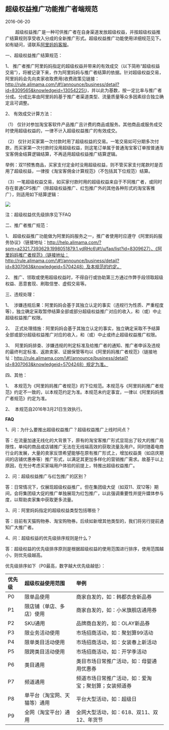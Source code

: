 ## 超级权益推广功能推广者端规范

2016-06-20

        超级权益推广是一种可供推广者在自身渠道发放超级权益，并按超级权益推广结算规则享受收入分成的全新推广形式。超级权益推广功能使用详细规范见下。如有疑问，请联系[阿里妈妈客服](http://www.alimama.com/callserver.htm?spm=a2320.7393615.a214tr9.1.ukYIHH)。

一、超级权益推广结算规范：

1、 推广者推广阿里妈妈指定的超级权益并带来的有效成交（以下简称“超级权益交易”），将被记录下来，作为阿里妈妈与推广者结算的依据。针对超级权益交易，阿里妈妈会先向卖家收取费用\(收费政策见链接：http://rule.alimama.com/\#!/announce/business/detail?id=8309565&knowledgeid=13054225\)，并以此为基数，按一定比率与推广者分成。分成比率由阿里妈妈基于推广者渠道类型、流量质量等众多因素综合独立确定且可调整。

2、 有效成交计算方法：

（1） 仅针对参加淘宝客软件产品推广且计费的商品或服务。其他商品或服务成交时使用超级权益的，一律不计入超级权益推广的有效成交。

（2） 仅针对买家第一次付款时用了超级权益的交易。一笔交易如可分期多次付款，而买家第一次付款时没用超级权益，则这笔订单属于普通淘宝客订单按普通淘宝客佣金结算逻辑结算，不再适用超级权益推广结算逻辑。

举例：双11预售商品，买家支付定金时没用超级权益，则不管买家支付尾款时是否用了超级权益，一律按《淘宝客佣金计算规范》（不包括其下位规范）结算。

（3）一笔超级权益交易，如买家付款时用的超级权益来自于不同推广者，或同时存在普通CPS推广（除超级权益推广、红包推广外的其他各种形式的淘宝客推广），则适用如下结算逻辑：

![](https://img.alicdn.com/tps/TB11WfkLVXXXXawXFXXXXXXXXXX-957-558.jpg)



注：超级权益优先级排序见下FAQ

二、推广者推广规范：

1、 超级权益推广功能做为阿里妈妈服务之一，推广者使用时应遵守《阿里妈妈服务协议》（链接地址：http://help.alimama.com/?spm=a2321.7393629.1998051879.1.ydRHc6\#!/u/faq/list?id=8309627）、《阿里妈妈推广者规范》（链接地址：http://rule.alimama.com/\#!/announce/business/detail?id=8307063&knowledgeid=5704248）及本规范的约定。

2、 推广、领取或使用超级权益时，不得自行或协助第三方通过作弊手段领取超级权益、恶意套现、刷取信誉、虚假交易等。

三、违规处理：

1、  涉嫌违规后果：阿里妈妈会基于其独立认定的事实（违规行为性质、严重程度等），独立确定采取暂停结算全部或部分超级权益推广对应的收入，和（或）中止超级权益推广权限。

2、  正式处理措施：阿里妈妈会基于其独立认定的事实，独立确定采取不予结算全部或部分超级权益推广对应的收入，和（或）中止或终止超级权益推广权限。

3、  阿里妈妈排查、涉嫌违规的判定标准及给推广者的通知、推广者申诉及违规的最终判定标准、返款卖家、证据保管等均以《阿里妈妈推广者规范》（链接地址：http://rule.alimama.com/\#!/announce/business/detail?id=8307063&knowledgeid=5704248）规定为准。

四、其他：

1、  本规范为《阿里妈妈推广者规范》的下位规范。本规范与《阿里妈妈推广者规范》约定不一致的，以本规范约定为准。本规范未约定事宜，一律以《阿里妈妈推广者规范》约定为准。

2、  本规范自2016年3月21日生效执行。



**FAQ**

1、问：为什么要推出超级权益推广？超级权益推广上线时间点？

答：在流量加速无线化的大背景下，原有的淘宝客推广形式显现出了较大的推广局限性，单纯的商品或店铺推广无法在无线端高效的获取流量及用户。同时随着电商行业的发展，大量的卖家反馈希望能够在原有推广形式上，增加权益类（如店庆期间的店铺优惠券等）推广形式，以满足其更加多样化的营销推广需求。故基于以上原因，在充分考虑买家端用户体验的前提上，特推出超级权益推广。

2、问：超级权益推广与红包推广的区别？

答：日常情况下，仅展现超级权益推广。但在集团级大促（如双11、双12等）期间，会将集团级大促的推广单独展现为红包推广，以此强调重要性并提升媒体参与度，以帮助卖家集中获取更多流量。

3、问：阿里妈妈指定的超级权益类型包括哪些？

答：目前有天猫购物券、淘宝购物券。后续如新增其他类型的，我们将另行提前通知广大推广者。

4、问：超级权益的优先级排序规则是什么？

答：超级权益的优先级排序原则是根据超级权益的使用范围进行排序，使用范围越小，则优先级越高。

优先级排序如下（P0最高，数字越大优先级越低）：

| **优先级** | **超级权益使用范围** | **举例** |
| :--- | :--- | :--- |
| P0 | 限单品使用 | 商家自发的，如：韩都衣舍新品券 |
| P1 | 限店铺（单店、多店）使用 | 商家自发的，如：小米旗舰店通用券 |
| P2 | SKU通用 | 品牌商自发的，如：OLAY新品券 |
| P3 | 限业务活动使用 | 市场招商活动，如：聚划算99活动 |
| P4 | 限单类目活动使用 | 市场招商活动，如：女装春上新活动 |
| P5 | 限跨类目活动使用 | 市场招商活动，如：开学季活动 |
| P6 | 类目通用 | 类目市场日常推广活动，如：母婴通用优惠券 |
| P7 | 频道通用 | 频道市场日常推广活动，如：爱淘宝；聚划算；女装频道券 |
| P8 | 单平台（淘宝网、天猫等）通用 | 平台大型活动，如：超级日 |
| P9 | 全网（淘宝平台）通用 | 全网大型活动，如：618、双11、双12、年货节 |



